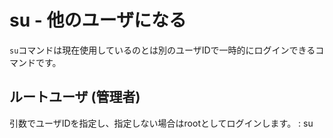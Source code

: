 # su - 他のユーザになる
`su`コマンドは現在使用しているのとは別のユーザIDで一時的にログインできるコマンドです。

## ルートユーザ (管理者) 
引数でユーザIDを指定し、指定しない場合はrootとしてログインします。
: su

